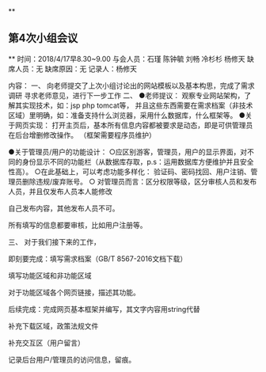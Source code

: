 ﻿**

第4次小组会议
-------

**
时间：2018/4/17早8.30~9.00
与会人员：石瑾 陈钟毓 刘畅 冷杉杉 杨修天
缺席人员：无
缺席原因：无
记录人：杨修天


内容：
一、	向老师提交了上次小组讨论出的网站模板以及基本构思，完成了需求调研
寻求老师意见，进行下一步工作
二、
●老师提议：
观察专业网站架构，了解其实现技术，如：jsp php tomcat等，
并且这些东西需要在需求档案（非技术区域）里明确，如：准备支持什么浏览器，采用什么数据库，什么框架等。
●关于网页实现：
打开主页后，基本所有信息内容都被要求是动态，即是可供管理员在后台增删修改操作。
（框架需要程序员维护）

●关于管理员/用户的功能设计：
	○应区别游客，管理员，用户的显示界面，对不同的身份显示不同的功能栏（从数据库存取，p.s：运用数据库方便维护并且安全性高）。
	○在此基础上，可以考虑功能多样化：
			验证码、密码找回、用户注销、管理员删除违规/废弃账号。
	○
对管理员而言：区分权限等级，区分审核人员和发布人员，并且仅发布人员本人能修改

自己发布内容，其他发布人员不可。

所有填写的信息都要审核，比如用户注册等。

三、	对于我们接下来的工作，

即刻要完成：填写需求档案（GB/T 8567-2016文档下载）
			
填写功能区域和非功能区域

对于功能区域各个网页链接，描述其功能。

后续完成：完成网页基本框架并编写，其文字内容用string代替
		 
补充下载区域，政策法规文件
		
 补充交互区（用户留言）
		
 记录后台用户/管理员的访问信息，留痕。



